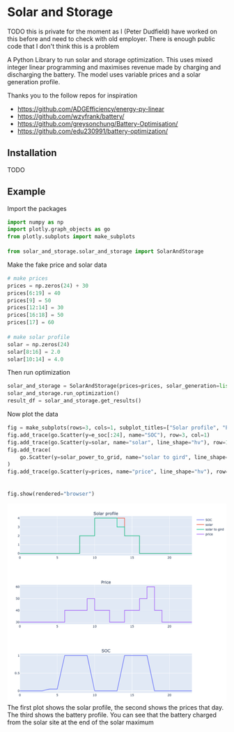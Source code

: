 # Solar and Storage

TODO this is private for the moment as I (Peter Dudfield) have worked on this before
and need to check with old employer. There is enough public code that I don't think this is a problem

A Python Library to run solar and storage optimization.
This uses mixed integer linear programming and maximises revenue made by charging and discharging the battery.
The model uses variable prices and a solar generation profile.

Thanks you to the follow repos for inspiration
- https://github.com/ADGEfficiency/energy-py-linear
- https://github.com/wzyfrank/battery/
- https://github.com/greysonchung/Battery-Optimisation/
- https://github.com/edu230991/battery-optimization/

## Installation

TODO


## Example

Import the packages
```python
import numpy as np
import plotly.graph_objects as go
from plotly.subplots import make_subplots

from solar_and_storage.solar_and_storage import SolarAndStorage

```
Make the fake price and solar data
```python
# make prices
prices = np.zeros(24) + 30
prices[6:19] = 40
prices[9] = 50
prices[12:14] = 30
prices[16:18] = 50
prices[17] = 60

# make solar profile
solar = np.zeros(24)
solar[8:16] = 2.0
solar[10:14] = 4.0
```

Then run optimization
```python
solar_and_storage = SolarAndStorage(prices=prices, solar_generation=list(solar))
solar_and_storage.run_optimization()
result_df = solar_and_storage.get_results()
```



Now plot the data
```python
fig = make_subplots(rows=3, cols=1, subplot_titles=["Solar profile", "Price", "SOC"])
fig.add_trace(go.Scatter(y=e_soc[:24], name="SOC"), row=3, col=1)
fig.add_trace(go.Scatter(y=solar, name="solar", line_shape="hv"), row=1, col=1)
fig.add_trace(
    go.Scatter(y=solar_power_to_grid, name="solar to gird", line_shape="hv"), row=1, col=1
)
fig.add_trace(go.Scatter(y=prices, name="price", line_shape="hv"), row=2, col=1)


fig.show(rendered="browser")
```

![Example](examples/solar_and_storage.png)
The first plot shows the solar profile, the second shows the prices that day. The third shows the battery profile.
You can see that the battery charged from the solar site at the end of the solar maximum




